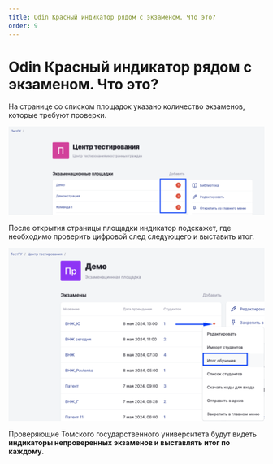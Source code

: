 ```yaml
---
title: Odin Красный индикатор рядом с экзаменом. Что это?
order: 9
---
```


# Odin Красный индикатор рядом с экзаменом. Что это?

На странице со списком площадок указано количество экзаменов, которые требуют проверки.

![](<../.gitbook/assets/image (179).png>)

После открытия страницы площадки индикатор подскажет, где необходимо проверить цифровой след следующего и выставить итог.

![](<../.gitbook/assets/image (180).png>)

Проверяющие  Томского государственного университета будут видеть **индикаторы непроверенных экзаменов и выставлять итог по каждому**.